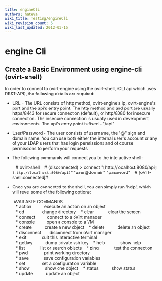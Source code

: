 ```yaml
---
title: engineCli
authors: hateya
wiki_title: Testing/engineCli
wiki_revision_count: 5
wiki_last_updated: 2012-01-15
---
```


# engine Cli

## Create a Basic Environment using engine-cli (ovirt-shell)

In order to connect to ovirt-engine using the ovirt-shell, (CLI api which uses REST-API), the following details are required:

*   URL - The URL consists of http method, ovirt-engine's ip, ovirt-engine's port and the api's entry point. The http method and and port are usually https/8443 for secure connection (default), or http/8080 for insecure connection. The insecure connection is usually used in development environments. The api's entry point is fixed - "/api"

<!-- -->

*   User/Password - The user consists of username, the "@" sign and domain name. You can use both either the internal user's account or any of your LDAP users that has login permissions and of course permissions to perform your requests.

<!-- -->

*   The following commands will connect you to the interactive shell:

         # ovirt-shell
         # (disconnected) > connect "`[`http://localhost:8080/api`](http://localhost:8080/api)`" "user@domain" "password"
         # [oVirt-shell:connected]#

*   Once you are connected to the shell, you can simply run 'help', which will revel some of the following options:

       AVAILABLE COMMANDS
       
         * action           execute an action on an object
         * cd               change directory
         * clear            clear the screen
         * connect          connect to a oVirt manager
         * console          open a console to a VM
         * create           create a new object
         * delete           delete an object
         * disconnect       disconnect from oVirt manager
         * exit             quit this interactive terminal
         * getkey           dump private ssh key
         * help             show help
         * list             list or search objects
         * ping             test the connection
         * pwd              print working directory
         * save             save configuration variables
         * set              set a configuration variable
         * show             show one object
         * status           show status
         * update           update an object
